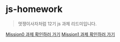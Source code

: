 # js-homework

> 멋쟁이사자처럼 12기 js 과제 리드미입니다.

[Mission0 과제 확인하러 가기](https://github.com/Sungwoo00/js-homework/tree/main/mission0)
[Mission1 과제 확인하러 가기](https://github.com/Sungwoo00/js-homework/tree/main/mission1)
